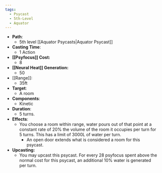 ```yaml
---
tags:
  - Psycast
  - 5th-Level
  - Aquator
---
```

- **Path**:
	- 5th level [[Aquator Psycasts|Aquator Psycast]]
- **Casting Time**:
	- 1 Action
- **[[Psyfocus]] Cost:**
	- 8
- **[[Neural Heat]] Generation:**
	- 50
- [[Range]]:
	- 35ft
- **Target**:
	- A room
- **Components**:
	- Kinetic
- **Duration**:
	- 5 turns.
- **Effects**:
	- You choose a room within range, water pours out of that point at a constant rate of 20% the volume of the room it occupies per turn for 5 turns. This has a limit of 3000L of water per turn. 
		- An open door extends what is considered a room for this psycast.
- **Upcasting:**
	- You may upcast this psycast. For every 28 psyfocus spent above the normal cost for this psycast, an additional 10% water is generated per turn.
